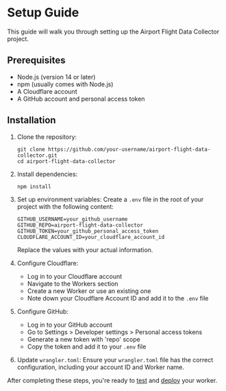 # Setup Guide

This guide will walk you through setting up the Airport Flight Data Collector project.

## Prerequisites

- Node.js (version 14 or later)
- npm (usually comes with Node.js)
- A Cloudflare account
- A GitHub account and personal access token

## Installation

1. Clone the repository:
   ```
   git clone https://github.com/your-username/airport-flight-data-collector.git
   cd airport-flight-data-collector
   ```

2. Install dependencies:
   ```
   npm install
   ```

3. Set up environment variables:
   Create a `.env` file in the root of your project with the following content:
   ```
   GITHUB_USERNAME=your_github_username
   GITHUB_REPO=airport-flight-data-collector
   GITHUB_TOKEN=your_github_personal_access_token
   CLOUDFLARE_ACCOUNT_ID=your_cloudflare_account_id
   ```
   Replace the values with your actual information.

4. Configure Cloudflare:
   - Log in to your Cloudflare account
   - Navigate to the Workers section
   - Create a new Worker or use an existing one
   - Note down your Cloudflare Account ID and add it to the `.env` file

5. Configure GitHub:
   - Log in to your GitHub account
   - Go to Settings > Developer settings > Personal access tokens
   - Generate a new token with 'repo' scope
   - Copy the token and add it to your `.env` file

6. Update `wrangler.toml`:
   Ensure your `wrangler.toml` file has the correct configuration, including your account ID and Worker name.

After completing these steps, you're ready to [test](testing.md) and [deploy](deployment.md) your worker.